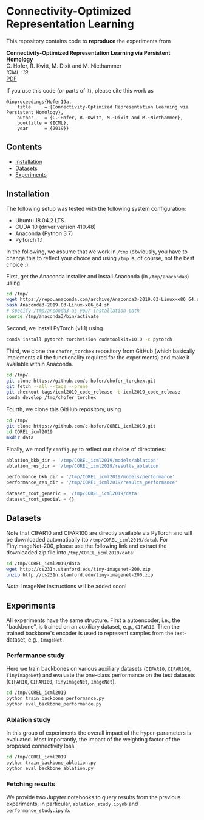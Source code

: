# Connectivity-Optimized Representation Learning

This repository contains code to **reproduce** the experiments from

**Connectivity-Optimized Representation Learning via Persistent Homology**    
C. Hofer, R. Kwitt, M. Dixit and M. Niethammer    
*ICML '19*    
[PDF](http://proceedings.mlr.press/v97/hofer19a.html)

If you use this code (or parts of it), please cite this work as

```
@inproceedings{Hofer19a,
    title     = {Connectivity-Optimized Representation Learning via Persistent Homology},
    author    = {C.~Hofer, R.~Kwitt, M.~Dixit and M.~Niethammer},
    booktitle = {ICML},    
    year      = {2019}}
```

## Contents

- [Installation](#installation)
- [Datasets](#datasets)
- [Experiments](#experiments)

## Installation

The following setup was tested with the following system configuration:

- Ubuntu 18.04.2 LTS
- CUDA 10 (driver version 410.48)
- Anaconda (Python 3.7)
- PyTorch 1.1

In the following, we assume that we work in `/tmp` (obviously, you have to
	change this to reflect your choice and using `/tmp` is, of course, not
	the best choice :).

First, get the Anaconda installer and install Anaconda (in `/tmp/anaconda3`)
using

```bash
cd /tmp/
wget https://repo.anaconda.com/archive/Anaconda3-2019.03-Linux-x86_64.sh
bash Anaconda3-2019.03-Linux-x86_64.sh
# specify /tmp/anconda3 as your installation path
source /tmp/anaconda3/bin/activate
```

Second, we install PyTorch (v1.1) using

```bash
conda install pytorch torchvision cudatoolkit=10.0 -c pytorch
```

Third, we clone the `chofer_torchex` repository from GitHub (which basically
	implements all the functionality required for the experiments) and make
	it available within Anaconda.

```bash
cd /tmp/
git clone https://github.com/c-hofer/chofer_torchex.git
git fetch --all --tags --prune     
git checkout tags/icml2019_code_release -b icml2019_code_release
conda develop /tmp/chofer_torchex
```

Fourth, we clone this GitHub repository, using

```bash
cd /tmp/
git clone https://github.com/c-hofer/COREL_icml2019.git
cd COREL_icml2019
mkdir data
```

Finally, we modify `config.py` to reflect our choice of directories:

```python
ablation_bkb_dir = '/tmp/COREL_icml2019/models/ablation'
ablation_res_dir = '/tmp/COREL_icml2019/results_ablation'

performance_bkb_dir = '/tmp/COREL_icml2019/models/performance'
performance_res_dir = '/tmp/COREL_icml2019/results_performance'

dataset_root_generic = '/tmp/COREL_icml2019/data'
dataset_root_special = {}
```


## Datasets

Note that CIFAR10 and CIFAR100 are directly available via PyTorch and will
be downloaded automatically (to `/tmp/COREL_icml2019/data`). For TinyImageNet-200,
please use the following link and extract the downloaded zip file into
`/tmp/COREL_icml2019/data`:

```bash
cd /tmp/COREL_icml2019/data
wget http://cs231n.stanford.edu/tiny-imagenet-200.zip
unzip http://cs231n.stanford.edu/tiny-imagenet-200.zip
```

*Note*: ImageNet instructions will be added soon!


## Experiments

All experiments have the same structure.
First a autoencoder, i.e., the "backbone", is trained on an auxiliary dataset, e.g., `CIFAR10`.
Then the trained backbone's encoder is used to represent samples from the test-dataset, e.g., `ImageNet`.

### Performance study

Here we train backbones on various auxiliary datasets (`CIFAR10`, `CIFAR100`, `TinyImageNet`) and evaluate the one-class performance on the test datasets (`CIFAR10`, `CIFAR100`, `TinyImageNet`, `ImageNet`).

```bash
cd /tmp/COREL_icml2019
python train_backbone_performance.py
python eval_backbone_performance.py
```

### Ablation study

In this group of experiments the overall impact of the hyper-parameters is evaluated.
Most importantly, the impact of the weighting factor of the proposed connectivity loss.

```bash
cd /tmp/COREL_icml2019
python train_backbone_ablation.py
python eval_backbone_ablation.py
```

### Fetching results

We provide two Jupyter notebooks to query results from the previous experiments,
in particular, `ablation_study.ipynb` and `performance_study.ipynb`.
